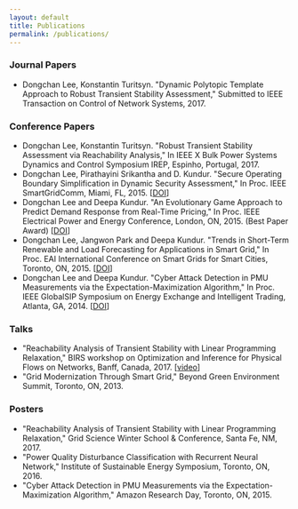 ```yaml
---
layout: default
title: Publications
permalink: /publications/
---
```


### **Journal Papers**
- Dongchan Lee, Konstantin Turitsyn. "Dynamic Polytopic Template Approach to Robust Transient Stability Assessment," Submitted to IEEE Transaction on Control of Network Systems, 2017.

### **Conference Papers**
- Dongchan Lee, Konstantin Turitsyn. "Robust Transient Stability Assessment via Reachability Analysis," In IEEE X Bulk Power Systems Dynamics and Control Symposium IREP, Espinho, Portugal, 2017.
- Dongchan Lee, Pirathayini Srikantha and D. Kundur. "Secure Operating Boundary Simplification in Dynamic Security Assessment," In Proc. IEEE SmartGridComm, Miami, FL, 2015. [[DOI](https://ieeexplore.ieee.org/abstract/document/7436280)]
- Dongchan Lee and Deepa Kundur. "An Evolutionary Game Approach to Predict Demand Response from Real-Time Pricing," In Proc. IEEE Electrical Power and Energy Conference, London, ON, 2015. (Best Paper Award) [[DOI](https://ieeexplore.ieee.org/abstract/document/7379949)]
- Dongchan Lee, Jangwon Park and Deepa Kundur. "Trends in Short-Term Renewable and Load Forecasting for Applications in Smart Grid," In Proc. EAI International Conference on Smart Grids for Smart Cities, Toronto, ON, 2015. [[DOI](https://link.springer.com/chapter/10.1007/978-3-319-33681-7_24)]
- Dongchan Lee and Deepa Kundur. "Cyber Attack Detection in PMU Measurements via the Expectation-Maximization Algorithm," In Proc. IEEE GlobalSIP Symposium on Energy Exchange and Intelligent Trading, Atlanta, GA, 2014. [[DOI](https://ieeexplore.ieee.org/document/7032111?tp=&arnumber=7032111&url=http:%2F%2Fieeexplore.ieee.org%2Fxpls%2Fabs_all.jsp%3Farnumber%3D7032111)]

### **Talks**
- "Reachability Analysis of Transient Stability with Linear Programming Relaxation," BIRS workshop on Optimization and Inference for Physical Flows on Networks, Banff, Canada, 2017. [[video](http://www.birs.ca/events/2017/5-day-workshops/17w5165/videos/watch/201703061724-Lee.html)]
- "Grid Modernization Through Smart Grid," Beyond Green Environment Summit, Toronto, ON, 2013.

### **Posters**
- "Reachability Analysis of Transient Stability with Linear Programming Relaxation," Grid Science Winter School & Conference, Santa Fe, NM, 2017.
- "Power Quality Disturbance Classification with Recurrent Neural Network," Institute of Sustainable Energy Symposium, Toronto, ON, 2016.
- "Cyber Attack Detection in PMU Measurements via the Expectation-Maximization Algorithm," Amazon Research Day, Toronto, ON, 2015.
